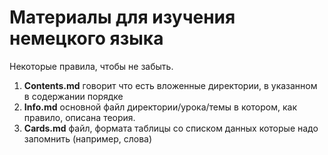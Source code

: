 # Материалы для изучения немецкого языка

Некоторые правила, чтобы не забыть.

1. **Contents.md**  говорит что есть вложенные директории, в указанном в содержании порядке
2. **Info.md** основной файл директории/урока/темы в котором, как правило, описана теория.
3. **Cards.md** файл, формата таблицы со списком данных которые надо запомнить (например, слова)
